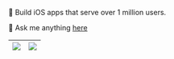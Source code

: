 🤳 Build iOS apps that serve over 1 million users.

💬 Ask me anything [here](https://github.com/rijieli/rijieli/issues)

| <img align="center" src="https://github-readme-stats.vercel.app/api?username=rijieli&hide=stars&show_icons=true&hide_title=true&count_private=true&&hide_border=true" /> | <img align="center" src="https://github-readme-stats.vercel.app/api/top-langs/?username=rijieli&layout=compact&hide_border=true&hide_title=true" /> |
| ------------- | ------------- |
